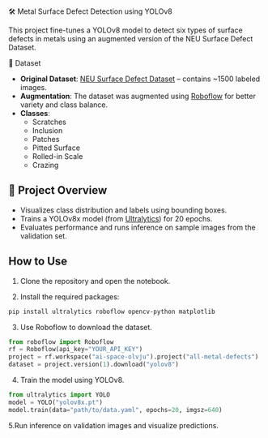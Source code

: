  🛠️ Metal Surface Defect Detection using YOLOv8

This project fine-tunes a YOLOv8 model to detect six types of surface defects in metals using an augmented version of the NEU Surface Defect Dataset.

 📂 Dataset

- **Original Dataset**: [NEU Surface Defect Dataset](https://github.com/rccohn/NEU-Cluster) – contains ~1500 labeled images.
- **Augmentation**: The dataset was augmented using [Roboflow](https://roboflow.com) for better variety and class balance.
- **Classes**:
  - Scratches
  - Inclusion
  - Patches
  - Pitted Surface
  - Rolled-in Scale
  - Crazing

## 📌 Project Overview

- Visualizes class distribution and labels using bounding boxes.
- Trains a YOLOv8x model (from [Ultralytics](https://github.com/ultralytics/ultralytics)) for 20 epochs.
- Evaluates performance and runs inference on sample images from the validation set.

##  How to Use

1. Clone the repository and open the notebook.

2. Install the required packages:
```bash
pip install ultralytics roboflow opencv-python matplotlib
```

3. Use Roboflow to download the dataset.
```python
from roboflow import Roboflow
rf = Roboflow(api_key="YOUR_API_KEY")
project = rf.workspace("ai-space-olvju").project("all-metal-defects")
dataset = project.version(1).download("yolov8")
```
4. Train the model using YOLOv8.
 ```python
 from ultralytics import YOLO
model = YOLO("yolov8x.pt")
model.train(data="path/to/data.yaml", epochs=20, imgsz=640)
```

5.Run inference on validation images and visualize predictions.





